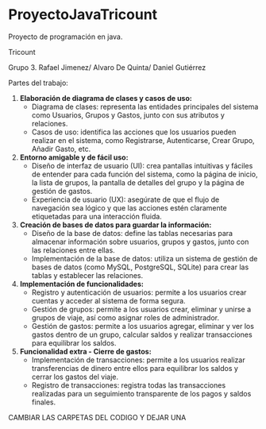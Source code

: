 # ProyectoJavaTricount
Proyecto de programación en java. 

Tricount

Grupo 3. Rafael Jimenez/ Alvaro De Quinta/ Daniel Gutiérrez

Partes del trabajo:

1. **Elaboración de diagrama de clases y casos de uso:**
    - Diagrama de clases: representa las entidades principales del sistema como Usuarios, Grupos y Gastos, junto con sus atributos y relaciones.
    - Casos de uso: identifica las acciones que los usuarios pueden realizar en el sistema, como Registrarse, Autenticarse, Crear Grupo, Añadir Gasto, etc.
2. **Entorno amigable y de fácil uso:**
    - Diseño de interfaz de usuario (UI): crea pantallas intuitivas y fáciles de entender para cada función del sistema, como la página de inicio, la lista de grupos, la pantalla de detalles del grupo y la página de gestión de gastos.
    - Experiencia de usuario (UX): asegúrate de que el flujo de navegación sea lógico y que las acciones estén claramente etiquetadas para una interacción fluida.
3. **Creación de bases de datos para guardar la información:**
    - Diseño de la base de datos: define las tablas necesarias para almacenar información sobre usuarios, grupos y gastos, junto con las relaciones entre ellas.
    - Implementación de la base de datos: utiliza un sistema de gestión de bases de datos (como MySQL, PostgreSQL, SQLite) para crear las tablas y establecer las relaciones.
4. **Implementación de funcionalidades:**
    - Registro y autenticación de usuarios: permite a los usuarios crear cuentas y acceder al sistema de forma segura.
    - Gestión de grupos: permite a los usuarios crear, eliminar y unirse a grupos de viaje, así como asignar roles de administrador.
    - Gestión de gastos: permite a los usuarios agregar, eliminar y ver los gastos dentro de un grupo, calcular saldos y realizar transacciones para equilibrar los saldos.
5. **Funcionalidad extra - Cierre de gastos:**
    - Implementación de transacciones: permite a los usuarios realizar transferencias de dinero entre ellos para equilibrar los saldos y cerrar los gastos del viaje.
    - Registro de transacciones: registra todas las transacciones realizadas para un seguimiento transparente de los pagos y saldos finales.



CAMBIAR LAS CARPETAS DEL CODIGO Y DEJAR UNA
